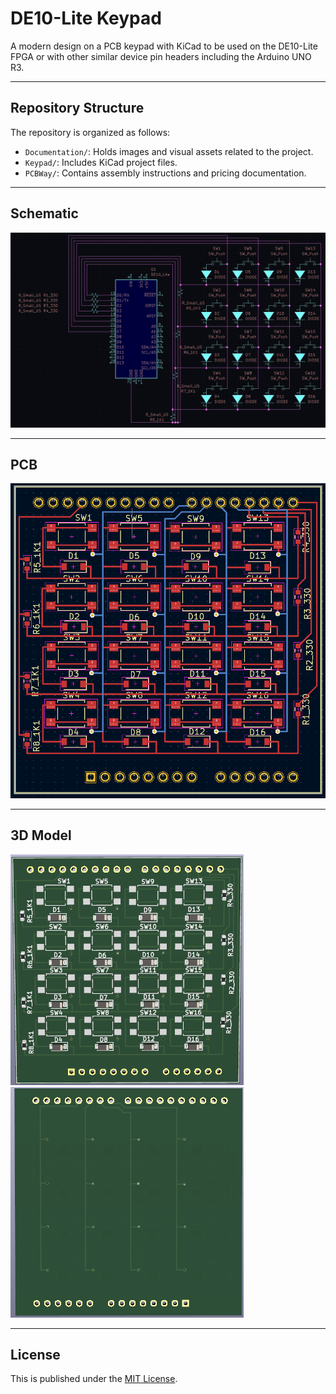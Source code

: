 # DE10-Lite Keypad

A modern design on a PCB keypad with KiCad to be used on the DE10-Lite FPGA or with other similar device pin headers including the Arduino UNO R3.

---

## Repository Structure
The repository is organized as follows:

- `Documentation/`: Holds images and visual assets related to the project.
- `Keypad/`: Includes KiCad project files.
- `PCBWay/`: Contains assembly instructions and pricing documentation.

---

## Schematic

![alt text](Documentation/Schematic.png) 

---

## PCB

![alt text](Documentation/PCB.png) 

---

## 3D Model

![alt text](Documentation/Front-3D.png) 
![alt text](Documentation/Back-3D.png) 

---

## License
This is published under the [MIT License](https://opensource.org/licenses/MIT).

